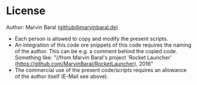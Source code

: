 # License
Author: Marvin Baral (github@marvinbaral.de)

* Each person is allowed to copy and modify the present scripts.
* An integration of this code ore snippets of this code requires the naming of the author. This can be e.g. a comment behind the copied code.
Something like:
  "//from Marvin Baral's project 'Rocket Launcher' (https://github.com/MarvinBaral/RocketLauncher), 2016"
* The commercial use of the present code/scripts requires an allowance of the author itself (E-Mail see above).
